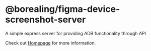 # @borealing/figma-device-screenshot-server
A simple express server for providing ADB functionality through API

Check out [Homepage](https://github.com/Borealin/figma-device-screenshot) for more information.